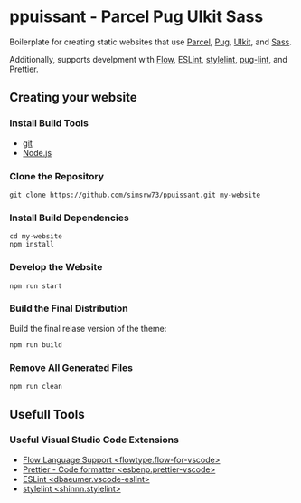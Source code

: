# ppuissant - Parcel Pug UIkit Sass

Boilerplate for creating static websites that use [Parcel](https://parceljs.org/), [Pug](https://pugjs.org), [UIkit](https://getuikit.com/), and [Sass](https://sass-lang.com/).

Additionally, supports develpment with [Flow](https://flow.org), [ESLint](https://eslint.org), [stylelint](https://stylelint.io), [pug-lint](https://github.com/pugjs/pug-lint), and [Prettier](https://prettier.io).

## Creating your website

### Install Build Tools

  - [git](https://git-scm.com/downloads)
  - [Node.js](https://nodejs.org/en/)

### Clone the Repository

```shell
git clone https://github.com/simsrw73/ppuissant.git my-website
```

### Install Build Dependencies

```shell
cd my-website
npm install
```

### Develop the Website

```shell
npm run start
```

### Build the Final Distribution

Build the final relase version of the theme:

```shell
npm run build
```

### Remove All Generated Files

```shell
npm run clean
```

## Usefull Tools

### Useful Visual Studio Code Extensions

- [Flow Language Support <flowtype.flow-for-vscode>](https://marketplace.visualstudio.com/items?itemName=flowtype.flow-for-vscode)
- [Prettier - Code formatter <esbenp.prettier-vscode>](https://marketplace.visualstudio.com/items?itemName=esbenp.prettier-vscode)
- [ESLint <dbaeumer.vscode-eslint>](https://marketplace.visualstudio.com/items?itemName=dbaeumer.vscode-eslint)
- [stylelint <shinnn.stylelint>](https://marketplace.visualstudio.com/items?itemName=shinnn.stylelint)
